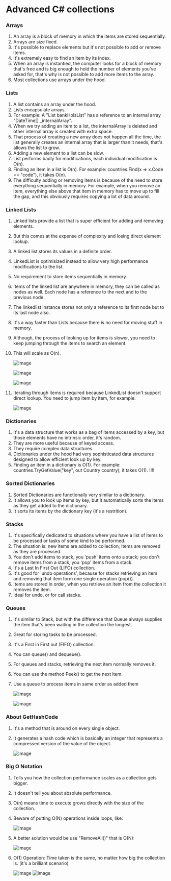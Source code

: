 # Advanced C# collections

### Arrays

1) An array is a block of memory in which the items are stored sequentially.
2) Arrays are size fixed.
3) It's possible to replace elements but it's not possible to add or remove items.
4) It's extremely easy to find an item by its index.
5) When an array is instantied, the computer looks for a block of memory that's free and is big enough to hold the number of elements you've asked for, that's why is not possible to add more items to the array.
6) Most collections use arrays under the hood.

### Lists

1) A list contains an array under the hood.
2) Lists encapsulate arrays.
3) For example: A "List<DateTime> bankHolsList" has a reference to an internal array "DateTime[] _internalArray".
4) When we try adding an item to a list, the internalArray is deleted and other internal array is created with extra space.
5) That process of creating a new array does not happen all the time, the list generally creates an internal array that is larger than it needs, that's allows the list to grow.
6) Adding a new element to a list can be slow.
7) List<T> performs badly for modifications, each individual modification is O(n).
8) Finding an item in a list is O(n). For example: countries.Find(x => x.Code == "code"), it takes O(n).
9) The difficulty adding or removing items is because of the need to store everything sequentially in memory. For example, when you remove an item, everything
    else above that item in memory has to move up to fill the gap, and this obviously requires copying a lot of data around.
    
### Linked Lists
 
1) Linked lists provide a list that is super efficient for adding and removing elements.
2) But this comes at the expense of complexity and losing direct element lookup.    
3) A linked list stores its values in a definite order.
4) LinkedList is optimisized instead to allow very high performance modifications to the list.
5) No requirement to store items sequentially in memory.
6) Items of the linked list are anywhere in memory, they can be called as nodes as well. Each node has a reference to the next and to the previous node.
7) The linkedlist instance stores not only a reference to its first node but to its last node also.
8) It's a way faster than Lists because there is no need for moving stuff in memory.
9) Although, the process of looking up for items is slower, you need to keep jumping through the items to search an element.
10) This will scale as O(n).

    ![image](https://user-images.githubusercontent.com/79495407/229603514-26c5fc69-0bea-413f-8c50-7a4018ba9533.png)
    
    ![image](https://user-images.githubusercontent.com/79495407/229616168-b86c1f5b-a213-4c97-885d-6d64ed5410f4.png)

    ![image](https://user-images.githubusercontent.com/79495407/229627483-73de33fd-5fd4-4e70-bca1-324b61e537bf.png)
    
11) Iterating through items is required because LinkedList<T> doesn't support direct lookup. You need to jump item by item, for example:
    
    ![image](https://user-images.githubusercontent.com/79495407/229825194-a89c71a3-a0a1-4a1b-942e-b68f6a046c58.png)


### Dictionaries

1) It's a data structure that works as a bag of items accessed by a key, but those elements have no intrinsic order, it's random.
2) They are more useful because of keyed access.
3) They require complex data structures.
4) Dictionaries under the hood had very sophisticated data structures designed to allow efficient look up by key.
5) Finding an item in a dictionary is O(1). For example: countries.TryGetValue("key", out Country country), it takes O(1). !!!!

### Sorted Dictionaries

1) Sorted Dictionaries are functionally very similar to a dictionary.
2) It allows you to look up items by key, but it automatically sorts the items as they get added to the dictionary.
3) It sorts its items by the dictionary key (it's a restrition).

### Stacks

1) It's specifically dedicated to situations where you have a list of items to be processed or tasks of some kind to be performed.
2) The situation is: new items are added to collection; Items are removed as they are processed.
3) You don't add items to stack, you 'push' items onto a stack; you don't remove items from a stack, you 'pop' items from a stack.
4) It's a Last In First Out (LIFO) collection.
5) It's good for 'undo operations', because for stacks retrieving an item and removing that item form one single operation (pop()).
6) Items are stored in order, when you retrieve an item from the collection it removes the item.
7) Ideal for undo, or for call stacks.

### Queues

1) It's similar to Stack<T>, but with the difference that Queue<T> always supplies the item that's been waiting in the collection the longest.
2) Great for storing tasks to be processed.
3) It's a First in First out (FIFO) collection.
4) You can queue() and dequeue().
5) For queues and stacks, retrieving the next item normally removes it.
6) You can use the method Peek() to get the next item.    
7) Use a queue to process items in same order as added them
   
    ![image](https://user-images.githubusercontent.com/79495407/229881792-c53dc3fa-03ac-491c-878b-71028fc9a176.png)

    ![image](https://user-images.githubusercontent.com/79495407/229885973-8f8b1a25-f598-4adf-9749-46b451fb3ee4.png)

    
### About GetHashCode
    
1) It's a method that is around on every single object.
2) It generates a hash code which is basically an integer that represents a compressed version of the value of the object.

    ![image](https://user-images.githubusercontent.com/79495407/229597617-b52f3115-7088-4ee2-ad62-d6dd0e6adbe0.png)
    
### Big O Notation

1) Tells you how the collection performance scales as a collection gets bigger.
2) It doesn't tell you about absolute performance.
3) O(n) means time to execute grows directly with the size of the collection.
4) Beware of putting O(N) operations inside loops, like:

    ![image](https://user-images.githubusercontent.com/79495407/229543164-c42e5b8a-4af2-48bb-9b21-83ce6358cc4b.png)
    
5) A better solution would be use "RemoveAll()" that is O(N):
  
    ![image](https://user-images.githubusercontent.com/79495407/229541777-fd516847-c03a-4621-be45-5c1ad276684f.png)

6) O(1) Operation: Time taken is the same, no matter how big the collection is. (it's a brilliant scenario)

    ![image](https://user-images.githubusercontent.com/79495407/229543010-42152fab-957c-436e-a164-773561af2bf5.png)
    ![image](https://user-images.githubusercontent.com/79495407/229551709-1ede8d68-ef14-40b4-bb5e-631f65a7f135.png)

